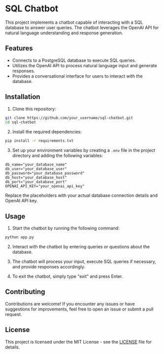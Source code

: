 # SQL Chatbot

This project implements a chatbot capable of interacting with a SQL database to answer user queries. The chatbot leverages the OpenAI API for natural language understanding and response generation.

## Features

- Connects to a PostgreSQL database to execute SQL queries.
- Utilizes the OpenAI API to process natural language input and generate responses.
- Provides a conversational interface for users to interact with the database.

## Installation

1. Clone this repository:

```bash
git clone https://github.com/your_username/sql-chatbot.git
cd sql-chatbot
```

2. Install the required dependencies:

```bash
pip install -r requirements.txt
```

3. Set up your environment variables by creating a `.env` file in the project directory and adding the following variables:

```dotenv
db_name="your_database_name"
db_user="your_database_user"
db_password="your_database_password"
db_host="your_database_host"
db_port="your_database_port"
OPENAI_API_KEY="your_openai_api_key"
```

Replace the placeholders with your actual database connection details and OpenAI API key.

## Usage

1. Start the chatbot by running the following command:

```bash
python app.py
```

2. Interact with the chatbot by entering queries or questions about the database.

3. The chatbot will process your input, execute SQL queries if necessary, and provide responses accordingly.

4. To exit the chatbot, simply type "exit" and press Enter.

## Contributing

Contributions are welcome! If you encounter any issues or have suggestions for improvements, feel free to open an issue or submit a pull request.

## License

This project is licensed under the MIT License - see the [LICENSE](LICENSE) file for details.
